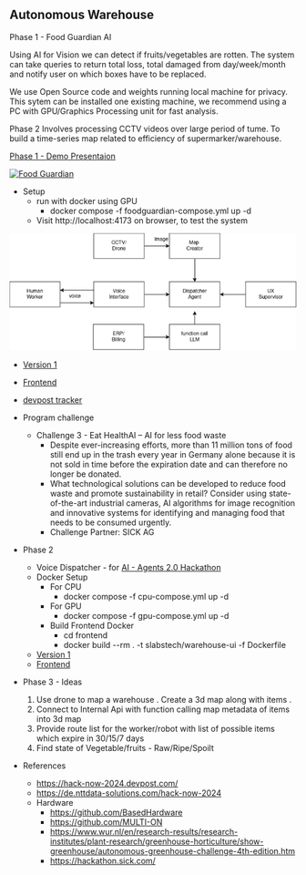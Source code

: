 ## Autonomous Warehouse

Phase 1 - Food Guardian AI


Using AI for Vision we can detect if fruits/vegetables are rotten. The system can take queries to return total loss, total damaged from day/week/month and notify user on which boxes have to be replaced.

We use Open Source code and weights running local machine for privacy. This sytem can be installed one existing machine, we recommend using a PC with GPU/Graphics Processing unit for fast analysis.

Phase 2 Involves processing CCTV videos over large period of tume. To build a time-series map related to efficiency of supermarker/warehouse.

[Phase 1 - Demo Presentaion](docs/demo_presentation.md)


[![Food Guardian](https://img.youtube.com/vi/OCcMmftCKFs/0.jpg)](https://www.youtube.com/watch?v=OCcMmftCKFs)


- Setup
  - run with docker using GPU
    - docker compose -f foodguardian-compose.yml up -d
  - Visit  http://localhost:4173 on browser, to test the system


!["Voice Dispatcher"](docs/images/dispatcher.drawio.png "Voice Dispatcher") 

- [Version 1](version-1.md)

- [Frontend](frontend/README.md)

- [devpost tracker](https://devpost.com/software/drishti-09zpyk)


- Program challenge 

  - Challenge 3 - Eat HealthAI – AI for less food waste
    - Despite ever-increasing efforts, more than 11 million tons of food still end up in the trash every year in Germany alone because it is not sold in time before the expiration date and can therefore no longer be donated.
    - What technological solutions can be developed to reduce food waste and promote sustainability in retail? Consider using state-of-the-art industrial cameras, AI algorithms for image recognition and innovative systems for identifying and managing food that needs to be consumed urgently.
    - Challenge Partner: SICK AG


- Phase 2

  - Voice Dispatcher - for [AI - Agents 2.0 Hackathon](https://lu.ma/ai-agents-2.0)
  - Docker Setup
    - For CPU
      - docker compose -f cpu-compose.yml up -d
    - For GPU
      - docker compose -f gpu-compose.yml up -d
    - Build Frontend Docker
      - cd frontend
      - docker build --rm . -t slabstech/warehouse-ui -f Dockerfile
  - [Version 1](version-1.md)
  - [Frontend](frontend/README.md)

- Phase 3 - Ideas

  1. Use drone to map a warehouse . Create a 3d map along with items .
  2. Connect to Internal Api with function calling map metadata of items into 3d map
  3. Provide route list for the worker/robot with list of possible items which expire in 30/15/7 days
  4. Find state of Vegetable/fruits - Raw/Ripe/Spoilt


- References 
  - https://hack-now-2024.devpost.com/
  - https://de.nttdata-solutions.com/hack-now-2024
  - Hardware
    - https://github.com/BasedHardware
    - https://github.com/MULTI-ON
    - https://www.wur.nl/en/research-results/research-institutes/plant-research/greenhouse-horticulture/show-greenhouse/autonomous-greenhouse-challenge-4th-edition.htm
    - https://hackathon.sick.com/
